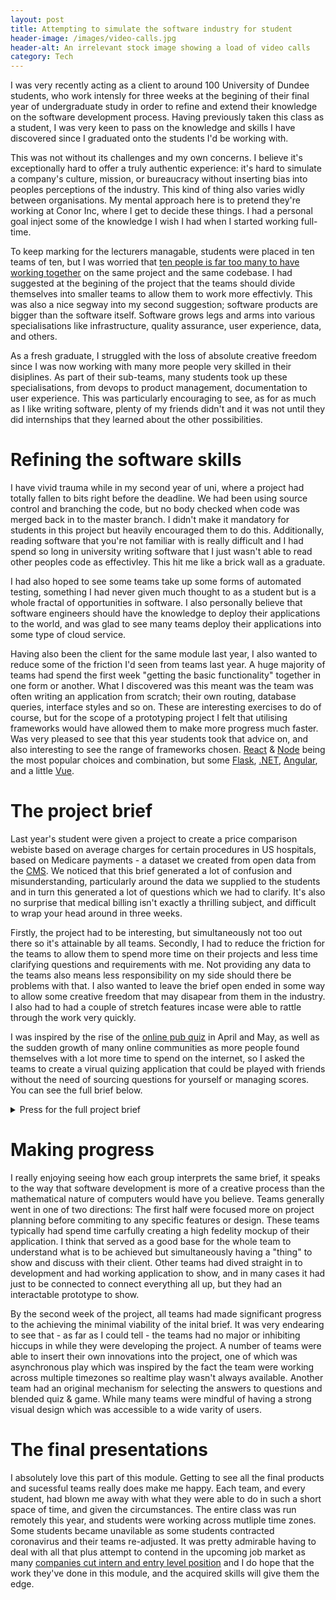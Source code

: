 ```yaml
---
layout: post
title: Attempting to simulate the software industry for student
header-image: /images/video-calls.jpg
header-alt: An irrelevant stock image showing a load of video calls
category: Tech
---
```


I was very recently acting as a client to around 100 University of Dundee students, who work intensly for three weeks at the begining of their final year of undergraduate study in order to refine and extend their knowledge on the software development process. Having previously taken this class as a student, I was very keen to pass on the knowledge and skills I have discovered since I graduated onto the students I'd be working with.

This was not without its challenges and my own concerns. I believe it's exceptionally hard to offer a truly authentic experience: it's hard to simulate a company's culture, mission, or bureaucracy without inserting bias into peoples perceptions of the industry. This kind of thing also varies widly between organisations. My mental approach here is to pretend they're working at Conor Inc, where I get to decide these things. I had a personal goal inject some of the knowledge I wish I had when I started working full-time.

To keep marking for the lecturers managable, students were placed in ten teams of ten, but I was worried that [ten people is far too many to have working together](https://en.wikipedia.org/wiki/Brooks's_law) on the same project and the same codebase. I had suggested at the begining of the project that the teams should divide themselves into smaller teams to allow them to work more effectivly. This was also a nice segway into my second suggestion; software products are bigger than the software itself. Software grows legs and arms into various specialisations like infrastructure, quality assurance, user experience, data, and others. 

As a fresh graduate, I struggled with the loss of absolute creative freedom since I was now working with many more people very skilled in their disiplines. As part of their sub-teams, many students took up these specialisations, from devops to product management, documentation to user experience. This was particularly encouraging to see, as for as much as I like writing software, plenty of my friends didn't and it was not until they did internships that they learned about the other possibilities.

# Refining the software skills

I have vivid trauma while in my second year of uni, where a project had totally fallen to bits right before the deadline. We had been using source control and branching the code, but no body checked when code was merged back in to the master branch. I didn't make it mandatory for students in this project but heavily encouraged them to do this. Additionally, reading software that you're not familiar with is really difficult and I had spend so long in university writing software that I just wasn't able to read other peoples code as effectivley. This hit me like a brick wall as a graduate.

I had also hoped to see some teams take up some forms of automated testing, something I had never given much thought to as a student but is a whole fractal of opportunities in software. I also personally believe that software engineers should have the knowledge to deploy their applications to the world, and was glad to see many teams deploy their applications into some type of cloud service.

Having also been the client for the same module last year, I also wanted to reduce some of the friction I'd seen from teams last year. A huge majority of teams had spend the first week "getting the basic functionality" together in one form or another. What I discovered was this meant was the team was often writing an application from scratch; their own routing, database queries, interface styles and so on. These are interesting exercises to do of course, but for the scope of a prototyping project I felt that utilising frameworks would have allowed them to make more progress much faster. Was very pleased to see that this year students took that advice on, and also interesting to see the range of frameworks chosen. [React](https://reactjs.org/) & [Node](https://nodejs.org/en/) being the most popular choices and combination, but some [Flask](https://flask.palletsprojects.com/en/1.1.x/), [.NET](https://dotnet.microsoft.com/angu), [Angular](https://angular.io/), and a little [Vue](https://vuejs.org/).

# The project brief

Last year's student were given a project to create a price comparison webiste based on average charges for certain procedures in US hospitals, based on Medicare payments - a dataset we created from open data from the [CMS](https://www.cms.gov/Research-Statistics-Data-and-Systems/Statistics-Trends-and-Reports/Medicare-Provider-Charge-Data/). We noticed that this brief generated a lot of confusion and misunderstanding, particularly around the data we supplied to the students and in turn this generated a lot of questions which we had to clarify. It's also no surprise that medical billing isn't exactly a thrilling subject, and difficult to wrap your head around in three weeks.

Firstly, the project had to be interesting, but simultaneously not too out there so it's attainable by all teams. Secondly, I had to reduce the friction for the teams to allow them to spend more time on their projects and less time clarifying questions and requirements with me. Not providing any data to the teams also means less responsibility on my side should there be problems with that. I also wanted to leave the brief open ended in some way to allow some creative freedom that may disapear from them in the industry. I also had to had a couple of stretch features incase were able to rattle through the work very quickly.

I was inspired by the rise of the [online pub quiz](https://www.theguardian.com/culture/2020/may/09/phones-away-please-the-rise-and-rise-of-the-online-pub-quiz) in April and May, as well as the sudden growth of many online communities as more people found themselves with a lot more time to spend on the internet, so I asked the teams to create a virual quizing application that could be played with friends without the need of sourcing questions for yourself or managing scores. You can see the full brief below.

<details>
    <summary>Press for the full project brief</summary>
    <ul>
        <li>Create a quizzing application</li>
        <ul>
            <li>For myself</li>
            <li>For others in person</li>
            <li>For friends virtually</li>
            <li>For strangers?</li>
        </ul>
        <li>No accounts/logins</li>
        <li>Need a large and diverse set of questions so it’s not boring</li>
        <li>Powerups, hints, or lifelines when users are stuck</li>
        <li>Scoring, leaderboards, trophies, achievements</li>
        <li>Available on Web, Android, iOS and Windows</li>
        <li>You may want to theme it on a franchise like The Chase, Jeopardy, Pointless or keep it plain</li>
    </ul>
</details>

# Making progress

I really enjoying seeing how each group interprets the same brief, it speaks to the way that software development is more of a creative process than the mathematical nature of computers would have you believe. Teams generally went in one of two directions: The first half were focused more on project planning before commiting to any specific features or design. These teams typically had spend time carfully creating a high fedelity mockup of their application. I think that served as a good base for the whole team to understand what is to be achieved but simultaneously having a "thing" to show and discuss with their client. Other teams had dived straight in to development and had working application to show, and in many cases it had just to be connected to connect everything all up, but they had an interactable prototype to show.

By the second week of the project, all teams had made significant progress to the achieving the minimal viability of the inital brief. It was very endearing to see that - as far as I could tell - the teams had no major or inhibiting hiccups in while they were developing the project. A number of teams were able to insert their own innovations into the project, one of which was asynchronous play which was inspired by the fact the team were working across multiple timezones so realtime play wasn't always available. Another team had an original mechanism for selecting the answers to questions and blended quiz & game. While many teams were mindful of having a strong visual design which was accessible to a wide varity of users.

# The final presentations

I absolutely love this part of this module. Getting to see all the final products and sucessful teams really does make me happy. Each team, and every student, had blown me away with what they were able to do in such a short space of time, and given the circumstances. The entire class was run remotely this year, and students were working across mutliple time zones. Some students became unavilable as some students contracted coronavirus and their teams re-adjusted. It was pretty admirable having to deal with all that plus attempt to contend in the upcoming job market as many [companies cut intern and entry level position](https://www.theguardian.com/money/2020/aug/30/no-internships-no-entry-level-work-under-25s-fear-a-jobs-squeeze) and I do hope that the work they've done in this module, and the acquired skills will give them the edge.